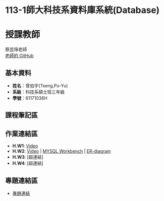 # 113-1師大科技系資料庫系統(Database)
# 授課教師
蔡芸琤老師  
[老師的 GitHub](https://github.com/peculab/Database)

## 基本資料
- **姓名**：曾伯宇(Tseng,Po-Yu)
- **系級**：科技系碩士班三年級
- **學號**：61171036H

## 課程筆記區

## 作業連結區
- **H.W1**: [Video](https://www.youtube.com/watch?v=Q4qnY9xTYms)
- **H.W2**: [Video](超連結) | [MYSQL Workbench](超連結) | [ER-diagram](超連結)
- **H.W3**: [超連結]
- **H.W4**: [超連結]

## 專題連結區
- [專題連結](超連結)
